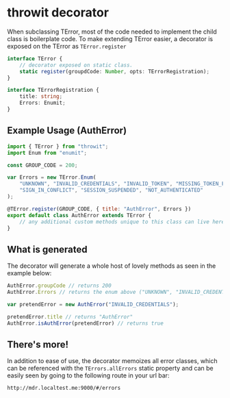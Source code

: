 # throwit decorator

When subclassing TError, most of the code needed to implement the child class is boilerplate code. To make extending TError easier, a decorator is exposed on the TError as `TError.register`

```typescript
interface TError {
    // decorator exposed on static class.
    static register(groupdCode: Number, opts: TErrorRegistration);
}

interface TErrorRegistration {
    title: string;
    Errors: Enumit;
}
```

## Example Usage (AuthError)
``` js
import { TError } from "throwit";
import Enum from "enumit";

const GROUP_CODE = 200;

var Errors = new TError.Enum(
    "UNKNOWN", "INVALID_CREDENTIALS", "INVALID_TOKEN", "MISSING_TOKEN_FIELDS",
    "SIGN_IN_CONFLICT", "SESSION_SUSPENDED", "NOT_AUTHENTICATED"
);

@TError.register(GROUP_CODE, { title: "AuthError", Errors })
export default class AuthError extends TError {
    // any additional custom methods unique to this class can live here
}
```

## What is generated
The decorator will generate a whole host of lovely methods as seen in the example below:

``` js
AuthError.groupCode // returns 200
AuthError.Errors // returns the enum above ("UNKNOWN", "INVALID_CREDENTIALS"...);

var pretendError = new AuthError("INVALID_CREDENTIALS");

pretendError.title // returns "AuthError"
AuthError.isAuthError(pretendError) // returns true
```

## There's more!

In addition to ease of use, the decorator memoizes all error classes, which can be referenced with the 
`TErrors.allErrors` static property and can be easily seen by going to the following route in your url bar: 

`http://mdr.localtest.me:9000/#/errors`
